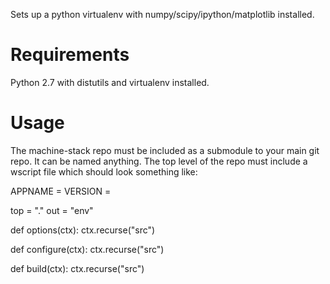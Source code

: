 Sets up a python virtualenv with numpy/scipy/ipython/matplotlib installed.


Requirements
============

Python 2.7 with distutils and virtualenv installed.


Usage
=====

The machine-stack repo must be included as a submodule to your main git repo.
It can be named anything. The top level of the repo must include a wscript file
which should look something like:


APPNAME = <APPNAME>
VERSION = <VERSION>

top = "."
out = "env"


def options(ctx):
    ctx.recurse("src")


def configure(ctx):
    ctx.recurse("src")


def build(ctx):
    ctx.recurse("src")
